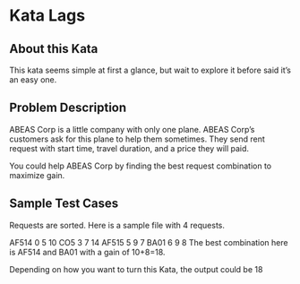 # Kata Lags

## About this Kata

This kata seems simple at first a glance, but wait to explore it before said it’s an easy one.

## Problem Description

ABEAS Corp is a little company with only one plane. ABEAS Corp’s customers ask for this plane to help them sometimes. They send rent request with start time, travel duration, and a price they will paid.

You could help ABEAS Corp by finding the best request combination to maximize gain.

## Sample Test Cases

Requests are sorted. Here is a sample file with 4 requests.

AF514 0 5 10
CO5 3 7 14
AF515 5 9 7
BA01 6 9 8
The best combination here is AF514 and BA01 with a gain of 10+8=18.

Depending on how you want to turn this Kata, the output could be 18
